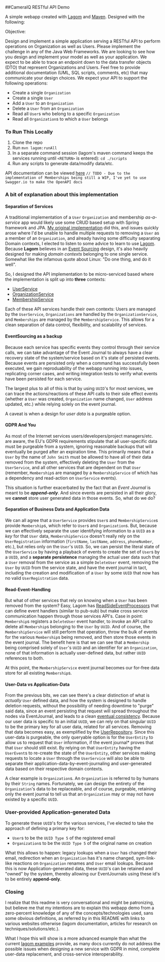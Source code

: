 ##CameraIQ RESTful API Demo

A simple webapp created with [Lagom] and [Maven]. Designed with the following:

Objective:

Design and implement a simple application serving a RESTful API to perform operations on 
Organization as well as Users. Please implement the challenge in any of the Java Web Frameworks.
We are looking to see how you design and implement your model as well as your application. 
We expect to be able to trace an endpoint down to the data transfer objects (DTO) that represent
Organizations and Users. Feel free to provide additional documentation (UML, SQL scripts,
comments, etc) that may communicate your design choices. We expect your API to support the 
following operations:

- Create a single `Organization`
- Create a single `User`
- Add a `User` to an `Organization`
- Delete a `User` from an `Organization`
- Read all `User`s who belong to a specific `Organization` 
- Read all `Organization`s to which a `User` belongs

### To Run This Locally

1) Clone the repo
2) Run `mvn lagom:runAll`
3) In a separate command session (lagom's maven command keeps the services running until `<RETURN>` is entered): `cd ./scripts`
4) Run any scripts to generate data/modify data/etc.

API documentation can be viewed [here]() `// TODO - Due to the implementation of Memberships being still a WIP, I've yet to use Swagger.io to make
 the OpenAPI docs`

### A bit of explanation about this implementation

#### Separation of Services

A traditional implementation of a `User` `Organization` and membership *as-a-service* app would 
likely use some CRUD based setup with Spring framework and JPA. [My original implementation](https://github.com/gabizou/CameraIQDemo/tree/9fb2a1e9388b37d2d2851797344df31a84a4e25f) did this,
and issues quickly arose where I'd be unable to handle multiple requests to removing a `User` as a
member of an `Organization`, and already having some difficulty separating Domain contexts, I elected
to listen to some advice to learn to use [Lagom]. Because **Lagom** believes in an 
[Event Sourcing] design, it's also heavily designed for making *domain contexts* belonging 
to one single service. Somewhat like the infamous quote about Linux: "Do one thing, and do it well".

So, I designed the API implementation to be micro-serviced based where the 
implementation is split up into **three** contexts:
- [UserService]
- [OrganizationService]
- [MembershipService]

Each of these API services handle their own contexts: Users are managed by the `UserService`,
`Organizations` are handled by the `OrganizationService`, and `Memberships` are managed by the `MembershipService`.
This allows for a clean separation of data control, flexibility, and scalability of services.

#### EventSourcing as a backup

Because each service has specific events they control through their service calls,
we can take advantage of the Event Journal to always have a clear recovery state of the
system/service based on it's state of persisted events. Because events are persisted only
when a command has successfully been executed, we gain reproduability of the webapp running into issues,
replicating corner cases, and writing integration tests to verify what events have been
persisted for each service.

The largest plus to all of this is that by using `UUID`'s for most services, we can trace
the actions/reactions of these API calls to their side effect events (whether a `User` was created,
`Organization` name changed, `User` address updated, etc.) while relying
solely on the event journal. 

A caveat is when a design for *user data* is a purgeable option.

#### GDPR And You

As most of the Internet services users/developers/project managers/etc. are aware, the EU's GDPR
requirements stipulate that all user-specific data must be purgeable from a system,
ignoring reasonable backups that will eventually be purged after an expiration time.
This primarily means that a `User` by the name of `John Smith` must be allowed to have all of
their data removed from the system, effectively deleting the `User` from the `UserService`, and all
other services that are dependent on that `User` (remember, `Membership`s are managed by a `MembershipService`
of which has a dependency and read-action on `UserService` events).

This situation is further exacerbated by the fact that an *Event Journal* is meant to be
***append-only***. And since events are persisted in all their glory, we **cannot** store
user generated data in those events. So, what do we do? 

#### Separation of Business Data and Application Data

We can all agree that a `UserService` provides `User`s and `MembershipService`s
provide `Membership`s, which refer to `User`s and `Organization`s. But, because we can effectively 
separate the user identifying information to a `UUID` as a *key* for that `User` data, 
`MembershipService` doesn't really rely on the `UserRegistration` information (`firstName`, `lastName`, `address`, `phoneNumber`, etc.),
but relies only on the `User`'s `UUID`. So, we can persist the literal state of the `UserService` 
by having a playback of events to create the set of `User`s by a `UUID`, and a **separate persistence** 
managing the actual user data such that a `User` removal from the service
as a simple `DeleteUser` event, removing the `User` by `UUID` from the service state,
and have the event journal in tact, including the creation and modification of a `User` by 
some `UUID` that now has no valid `UserRegistration` data.

#### Read-Event-Handling

But what of other services that rely on knowing when a `User` has been removed from
the system? Easy, Lagom has [ReadSideEventProcessors] that can define event handlers (similar
to pub-sub) but make cross service communication happen through those services API's. Case
in point: `Membership`s registers a `DeleteUser` event handler, to invoke an API call to delete
all `Membership`s belonging to the `User` by `UUID`. And of course, the `MembershipService` will still
perform that operation, throw the bulk of events for the various `Membership`s being
removed, and then store those events in the event journal. The benefit here is that we can
see that a `Membership` being comprised solely of `User`'s `UUID` and an identifier 
for an `Organization`, none of that information is actually user-defined data, but
rather `UUID` references to both. 

At this point, the `MembershipService` event journal becomes our for-free data store
for all existing `Membership`s.

#### User-Data vs Application-Data

From the previous bits, we can see there's a clear distinction of what is *actually*
`User` defined data, and how the system is designed to handle deletion requests,
without the possibility of needing downtime to "purge" said data, since an event
persisting that request will spread throughout the nodes via EventJournal, and leads
to a clean [eventual consistency]. Because our user data is specific to an initial `UUID`, 
we can rely on that singular `UUID` to be the primary key for all user data, related
for all services. Removing that data becomes easy, as exemplified by the
[UserRepository]. Since this user-data is purgeable, the only queryable option is
for the `UserEntity` to allow us to request that `User` information, if the event journal*
proves that that `User` should still exist. By relying on that `UserEntity` having
the `UserEvent`s to re-create the state of the `UserEntity`, other services
making requests to locate a `User` through the `UserService` will also be able
to separate their application-data-by-event-journaling and user-generated data based 
on their respective domain contexts. 

A clear example is `Organization`s. An `Organization` is referred to by humans by
their `String` names. Fortunately, we can design the entirety of the `Organization`'s
data to be replaceable, and of course, purgeable, retaining only the event journal to
tell us that an `Organization` may or may not have existed by a specific `UUID`.

### User-provided Application-generated Data

To generate these `UUID`'s for the various services, I've elected to take the approach of
defining a primary key for:
- `User`s to be the  `UUID Type 5` of the registered email
- `Organization`s to be the `UUID Type 5` of the original name on creation

What this allows to happen: legacy lookups when a `User` has changed their email,
redirection when an `Organization` has it's name changed, sym-link-like reactions 
on `Organization` renames and `User` email lookups. Because this is now
Application-generated data, these `UUID`'s can be retained and "owned" by
the system, thereby allowing our EventJournals using these id's to be entirely
**append-only**.

### Closing

I realize that this readme is very conversational and might be patronizing, but
believe me that my intentions are to explain this webapp demo from a zero-percent
knowledge of any of the concepts/technologies used, sans some obvious definitions, as referred
by in this README with links to various websites otherwise (lagom documentation, articles
for research on techniques/solutions/etc.).

What I hope this will show is a more advanced example than what the current
[lagom examples](https://github.com/lagom/lagom-samples/tree/20d68d91cf392d93ed44aee029d5e8da71e68fa6)
provide, as many docs currently do not address the possible issues when designing a new service with
GDPR in mind, complete user-data replacement, and cross-service interoperability.


[Lagom]:https://lagomframework.com/
[Maven]:https://maven.apache.org/
[Event Sourcing]:https://docs.microsoft.com/en-us/previous-versions/msp-n-p/jj591559(v=pandp.10)?redirectedfrom=MSDN
[UserService]:user-api/src/main/java/com/gabizou/cameraiq/demo/api/UserService.java
[OrganizationService]:organization-api/src/main/java/com/gabizou/cameraiq/demo/api/OrganizationService.java
[MembershipService]:membership-api/src/main/java/com/gabizou/cameraiq/demo/api/MembershipService.java
[ReadSideEventProcessors]:https://www.lagomframework.com/documentation/1.5.x/java/api/index.html?com/lightbend/lagom/javadsl/persistence/ReadSideProcessor.html
[eventual consistency]:https://www.erikheemskerk.nl/event-sourcing-eventual-consistency-responding-to-events/
[UserRepository]:user-impl/src/main/java/com/gabizou/cameraiq/demo/impl/repo/UserRepository.java